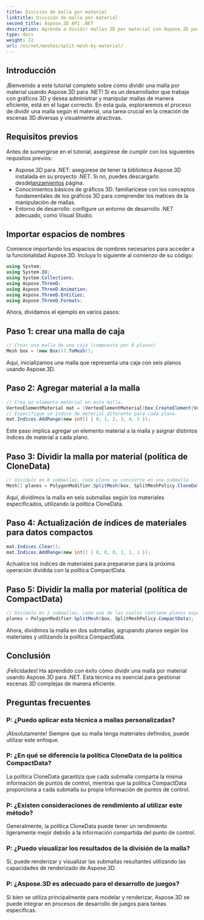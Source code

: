 ```yaml
---
title: División de malla por material
linktitle: División de malla por material
second_title: Aspose.3D API .NET
description: Aprenda a dividir mallas 3D por material con Aspose.3D para .NET. Mejorar la organización y eficiencia de la escena. Guía paso a paso para desarrolladores.
type: docs
weight: 22
url: /es/net/meshes/split-mesh-by-material/
---
```

## Introducción
¡Bienvenido a este tutorial completo sobre cómo dividir una malla por material usando Aspose.3D para .NET! Si es un desarrollador que trabaja con gráficos 3D y desea administrar y manipular mallas de manera eficiente, está en el lugar correcto. En esta guía, exploraremos el proceso de dividir una malla según el material, una tarea crucial en la creación de escenas 3D diversas y visualmente atractivas.
## Requisitos previos
Antes de sumergirse en el tutorial, asegúrese de cumplir con los siguientes requisitos previos:
-  Aspose.3D para .NET: asegúrese de tener la biblioteca Aspose.3D instalada en su proyecto .NET. Si no, puedes descargarlo desde[lanzamientos](https://releases.aspose.com/3d/net/) página.
- Conocimientos básicos de gráficos 3D: familiarícese con los conceptos fundamentales de los gráficos 3D para comprender los matices de la manipulación de mallas.
- Entorno de desarrollo: configure un entorno de desarrollo .NET adecuado, como Visual Studio.
## Importar espacios de nombres
Comience importando los espacios de nombres necesarios para acceder a la funcionalidad Aspose.3D. Incluya lo siguiente al comienzo de su código:
```csharp
using System;
using System.IO;
using System.Collections;
using Aspose.ThreeD;
using Aspose.ThreeD.Animation;
using Aspose.ThreeD.Entities;
using Aspose.ThreeD.Formats;
```
Ahora, dividamos el ejemplo en varios pasos:
## Paso 1: crear una malla de caja
```csharp
// Crear una malla de una caja (compuesta por 6 planos)
Mesh box = (new Box()).ToMesh();
```
Aquí, inicializamos una malla que representa una caja con seis planos usando Aspose.3D.
## Paso 2: Agregar material a la malla
```csharp
// Crea un elemento material en esta malla.
VertexElementMaterial mat = (VertexElementMaterial)box.CreateElement(VertexElementType.Material, MappingMode.Polygon, ReferenceMode.Index);
// Especifique un índice de material diferente para cada plano.
mat.Indices.AddRange(new int[] { 0, 1, 2, 3, 4, 5 });
```
Este paso implica agregar un elemento material a la malla y asignar distintos índices de material a cada plano.
## Paso 3: Dividir la malla por material (política de CloneData)
```csharp
// Divídalo en 6 submallas, cada plano se convierte en una submalla
Mesh[] planes = PolygonModifier.SplitMesh(box, SplitMeshPolicy.CloneData);
```
Aquí, dividimos la malla en seis submallas según los materiales especificados, utilizando la política CloneData.
## Paso 4: Actualización de índices de materiales para datos compactos
```csharp
mat.Indices.Clear();
mat.Indices.AddRange(new int[] { 0, 0, 0, 1, 1, 1 });
```
Actualice los índices de materiales para prepararse para la próxima operación dividida con la política CompactData.
## Paso 5: Dividir la malla por material (política de CompactData)
```csharp
// Divídalo en 2 submallas, cada una de las cuales contiene planos específicos
planes = PolygonModifier.SplitMesh(box, SplitMeshPolicy.CompactData);
```
Ahora, dividimos la malla en dos submallas, agrupando planos según los materiales y utilizando la política CompactData.
## Conclusión
¡Felicidades! Ha aprendido con éxito cómo dividir una malla por material usando Aspose.3D para .NET. Esta técnica es esencial para gestionar escenas 3D complejas de manera eficiente.
## Preguntas frecuentes
### P: ¿Puedo aplicar esta técnica a mallas personalizadas?
¡Absolutamente! Siempre que su malla tenga materiales definidos, puede utilizar este enfoque.
### P: ¿En qué se diferencia la política CloneData de la política CompactData?
La política CloneData garantiza que cada submalla comparta la misma información de puntos de control, mientras que la política CompactData proporciona a cada submalla su propia información de puntos de control.
### P: ¿Existen consideraciones de rendimiento al utilizar este método?
Generalmente, la política CloneData puede tener un rendimiento ligeramente mejor debido a la información compartida del punto de control.
### P: ¿Puedo visualizar los resultados de la división de la malla?
Sí, puede renderizar y visualizar las submallas resultantes utilizando las capacidades de renderizado de Aspose.3D.
### P: ¿Aspose.3D es adecuado para el desarrollo de juegos?
Si bien se utiliza principalmente para modelar y renderizar, Aspose.3D se puede integrar en procesos de desarrollo de juegos para tareas específicas.